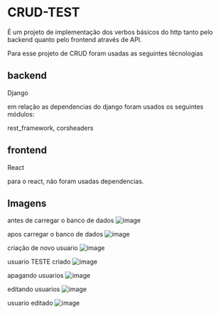 # CRUD-TEST

É um projeto de implementação dos verbos básicos do http tanto pelo backend quanto pelo frontend através de API.

Para esse projeto de CRUD foram usadas as seguintes técnologias

## backend
Django

em relação as dependencias do django foram usados os seguintes módulos:

rest_framework, corsheaders

## frontend
React

para o react, não foram usadas dependencias.

## Imagens

antes de carregar o banco de dados
![image](https://user-images.githubusercontent.com/15936327/225066553-723f278b-ee7a-4cf6-b2cd-1dc835d94d77.png)

apos carregar o banco de dados
![image](https://user-images.githubusercontent.com/15936327/225066816-2ce54bd8-9389-415d-a8de-c9ca82dac2cb.png)

criação de novo usuario
![image](https://user-images.githubusercontent.com/15936327/225066960-9849a8e6-09d6-4687-920b-ad02be457780.png)

usuario TESTE criado
![image](https://user-images.githubusercontent.com/15936327/225067243-c42f76b2-6ce3-41da-a475-8d98f8d1c6b2.png)

apagando usuarios
![image](https://user-images.githubusercontent.com/15936327/225067433-eeaad58d-a574-4e78-9475-b56183e51d88.png)

editando usuarios
![image](https://user-images.githubusercontent.com/15936327/225067701-3bc1096f-2455-413e-8170-192b0453b903.png)

usuario editado
![image](https://user-images.githubusercontent.com/15936327/225067776-e63b3ba3-a3e3-4e73-80a4-5eb49b31a2a9.png)

